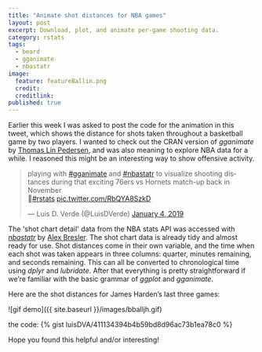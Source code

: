 ```yaml
---
title: "Animate shot distances for NBA games"
layout: post
excerpt: Download, plot, and animate per-game shooting data.
category: rstats
tags:
  - beard
  - gganimate
  - nbastatr
image:
  feature: featureBallin.png
  credit: 
  creditlink: 
published: true
---
```


Earlier this week I was asked to post the code for the animation in this tweet, which shows the distance for shots taken throughout a basketball game by two players. I wanted to check out the CRAN version of _gganimate_ by [Thomas Lin Pedersen](https://twitter.com/thomasp85), and was also meaning to explore NBA data for a while. I reasoned this might be an interesting way to show offensive activity. 

<blockquote class="twitter-tweet" data-lang="en"><p lang="en" dir="ltr">playing with <a href="https://twitter.com/hashtag/gganimate?src=hash&amp;ref_src=twsrc%5Etfw">#gganimate</a> and <a href="https://twitter.com/hashtag/nbastatr?src=hash&amp;ref_src=twsrc%5Etfw">#nbastatr</a> to visualize shooting distances during that exciting 76ers vs Hornets match-up back in November <br>🏀<a href="https://twitter.com/hashtag/rstats?src=hash&amp;ref_src=twsrc%5Etfw">#rstats</a> <a href="https://t.co/RbQYA8SzkD">pic.twitter.com/RbQYA8SzkD</a></p>&mdash; Luis D. Verde (@LuisDVerde) <a href="https://twitter.com/LuisDVerde/status/1081192900367708160?ref_src=twsrc%5Etfw">January 4, 2019</a></blockquote>
<script async src="https://platform.twitter.com/widgets.js" charset="utf-8"></script>  
  


The 'shot chart detail' data from the NBA stats API was accessed with [_nbastatr_](http://asbcllc.com/nbastatR/index.html) by [Alex Bresler](https://twitter.com/abresler). The shot chart data is already tidy and almost ready for use. Shot distances come in their own variable, and the time when each shot was taken appears in three columns: quarter, minutes remaining, and seconds remaining. This can all be converted to chronological time using _dplyr_ and _lubridate_. After that everything is pretty straightforward if we’re familiar with the basic grammar of _ggplot_ and _gganimate_. 

Here are the shot distances for James Harden’s last three games:


![gif demo]({{ site.baseurl }}/images/bballjh.gif)
 
the code:
{% gist luisDVA/411134394b4b59bd8d96ac73b1ea78c0 %}

Hope you found this helpful and/or interesting!
